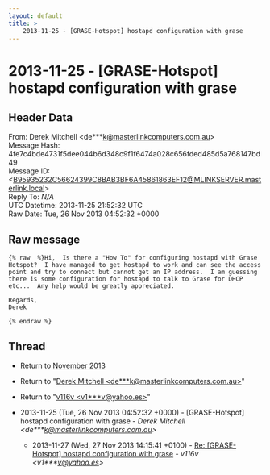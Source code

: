 ```yaml
---
layout: default
title: >
    2013-11-25 - [GRASE-Hotspot] hostapd configuration with grase
---
```


# 2013-11-25 - [GRASE-Hotspot] hostapd configuration with grase

## Header Data

From: Derek Mitchell \<de***k@masterlinkcomputers.com.au\><br>
Message Hash: 4fe7c4bde4731f5dee044b6d348c9f1f6474a028c656fded485d5a768147bd49<br>
Message ID: \<B95935232C56624399C8BAB3BF6A45861863EF12@MLINKSERVER.masterlink.local\><br>
Reply To: _N/A_<br>
UTC Datetime: 2013-11-25 21:52:32 UTC<br>
Raw Date: Tue, 26 Nov 2013 04:52:32 +0000<br>

## Raw message

```
{% raw  %}Hi,  Is there a "How To" for configuring hostapd with Grase Hotspot?  I have managed to get hostapd to work and can see the access point and try to connect but cannot get an IP address.  I am guessing there is some configuration for hostapd to talk to Grase for DHCP etc...  Any help would be greatly appreciated.

Regards,
Derek

{% endraw %}
```

## Thread

+ Return to [November 2013](/archive/2013/11)

+ Return to "[Derek Mitchell <de***k<span>@</span>masterlinkcomputers.com.au>](/authors/de___k_at_masterlinkcomputers_com_au)"
+ Return to "[v116v <v1***v<span>@</span>yahoo.es>](/authors/v1___v_at_yahoo_es)"

+ 2013-11-25 (Tue, 26 Nov 2013 04:52:32 +0000) - [GRASE-Hotspot] hostapd configuration with grase - _Derek Mitchell \<de***k@masterlinkcomputers.com.au\>_
  + 2013-11-27 (Wed, 27 Nov 2013 14:15:41 +0100) - [Re: [GRASE-Hotspot] hostapd configuration with grase](/archive/2013/11/e3f2ec4944360581892767c117b882d92aeef58d68eb81819c237dac0debce8b) - _v116v \<v1***v@yahoo.es\>_

